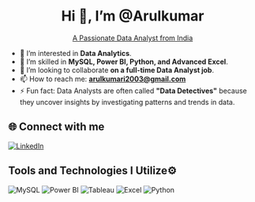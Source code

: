 <div align="center">
<h1>Hi 👋, I’m @Arulkumar</h1>
<p><u> A Passionate Data Analyst from India</u> </p>
</div>     

- 👀 I’m interested in **Data Analytics**.  
- 🌱 I’m skilled in **MySQL, Power BI, Python, and Advanced Excel**.  
- 💞️ I’m looking to collaborate **on a full-time Data Analyst job**.  
- 📫 How to reach me: **arulkumari2003@gmail.com**  
- ⚡ Fun fact: Data Analysts are often called **"Data Detectives"** because they uncover insights by investigating patterns and trends in data.  

## 🌐 Connect with me  
[![LinkedIn](https://img.icons8.com/color/30/000000/linkedin.png)](http://www.linkedin.com/in/arulkumar04)


## Tools and Technologies I Utilize⚙
![MySQL](https://img.icons8.com/color/30/000000/mysql-logo.png)   ![Power BI](https://img.icons8.com/color/30/000000/power-bi.png)   ![Tableau](https://img.icons8.com/color/30/000000/tableau-software.png) 
![Excel](https://img.icons8.com/color/30/000000/ms-excel.png)     ![Python](https://img.icons8.com/color/30/000000/python.png)


